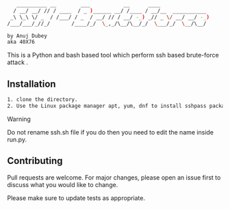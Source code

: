 ```bash
   __________ __        ___           __      ____
  / __/ __/ // / ____  / _ )______ __/ /____ / __/__  ___________
 _\ \_\ \/ _  / /___/ / _  / __/ // / __/ -_) _// _ \/ __/ __/ -_)
/___/___/_//_/       /____/_/  \_,_/\__/\__/_/  \___/_/  \__/\__/

by Anuj Dubey
aka 40X76
```

This is a Python and bash based tool which perform ssh based brute-force attack .

## Installation

```bash
1. clone the directory.
2. Use the Linux package manager apt, yum, dnf to install sshpass package.
```
> [!WARNING]
> Do not rename ssh.sh file if you do then you need to edit the name inside run.py.

## Contributing

Pull requests are welcome. For major changes, please open an issue first
to discuss what you would like to change.

Please make sure to update tests as appropriate.

